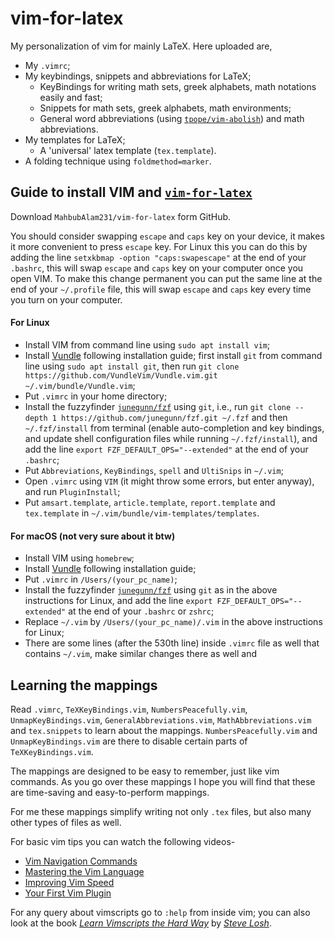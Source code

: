 # vim-for-latex

My personalization of vim for mainly LaTeX.
Here uploaded are,
- My `.vimrc`;
- My keybindings, snippets and abbreviations for LaTeX;
  - KeyBindings for writing math sets, greek alphabets, math notations easily and fast;
  - Snippets for math sets, greek alphabets, math environments;
  - General word abbreviations (using
  [`tpope/vim-abolish`](https://github.com/tpope/vim-abolish)) and math abbreviations.
- My templates for LaTeX;
  - A 'universal' latex template (`tex.template`).
- A folding technique using `foldmethod=marker`.

## Guide to install VIM and [`vim-for-latex`](https://github.com/MahbubAlam231/vim-for-latex)

Download `MahbubAlam231/vim-for-latex` form GitHub.

You should consider swapping `escape` and `caps` key on your device, it makes
it more convenient to press `escape` key.
For Linux this you can do this by adding the line `setxkbmap -option
"caps:swapescape"` at the end of your `.bashrc`, this will swap `escape` and
`caps` key on your computer once you open VIM.
To make this change permanent you can put the same line at the end of your
`~/.profile` file, this will swap `escape` and `caps` key every time you turn
on your computer.

#### For Linux

- Install VIM from command line using `sudo apt install vim`;
- Install [Vundle](https://github.com/VundleVim/Vundle.vim) following installation
guide; first install `git` from command line using `sudo apt install git`, then
run `git clone https://github.com/VundleVim/Vundle.vim.git ~/.vim/bundle/Vundle.vim`;
- Put `.vimrc` in your home directory;
- Install the fuzzyfinder [`junegunn/fzf`](https://github.com/junegunn/fzf#upgrading-fzf)
using `git`, i.e., run `git clone --depth 1 https://github.com/junegunn/fzf.git ~/.fzf`
and then `~/.fzf/install` from terminal (enable auto-completion and key bindings, and
update shell configuration files while running `~/.fzf/install`), and add the line
`export FZF_DEFAULT_OPS="--extended"` at the end of your `.bashrc`;
- Put `Abbreviations`, `KeyBindings`, `spell` and `UltiSnips` in `~/.vim`;
- Open `.vimrc` using `VIM` (it might throw some errors, but enter anyway), and run `PluginInstall`;
- Put `amsart.template`, `article.template`, `report.template` and `tex.template`
in `~/.vim/bundle/vim-templates/templates`.

#### For macOS (not very sure about it btw)

- Install VIM using `homebrew`;
- Install [Vundle](https://github.com/VundleVim/Vundle.vim) following installation guide;
- Put `.vimrc` in `/Users/(your_pc_name)`;
- Install the fuzzyfinder [`junegunn/fzf`](https://github.com/junegunn/fzf#upgrading-fzf)
using `git` as in the above instructions for Linux, and add the line `export FZF_DEFAULT_OPS="--extended"`
at the end of your `.bashrc` or `zshrc`;
- Replace `~/.vim` by `/Users/(your_pc_name)/.vim` in the above instructions for Linux;
- There are some lines (after the 530th line) inside `.vimrc` file as well that contains `~/.vim`,
make similar changes there as well and

## Learning the mappings

Read `.vimrc`, `TeXKeyBindings.vim`, `NumbersPeacefully.vim`, `UnmapKeyBindings.vim`,
`GeneralAbbreviations.vim`, `MathAbbreviations.vim` and `tex.snippets` to learn about the mappings.
`NumbersPeacefully.vim` and `UnmapKeyBindings.vim` are there to disable certain parts of `TeXKeyBindings.vim`.

The mappings are designed to be easy to remember, just like vim commands.
As you go over these mappings I hope you will find that these are time-saving and easy-to-perform mappings.

For me these mappings simplify writing not only `.tex` files, but also many other types of files as well.

For basic vim tips you can watch the following videos-
- [Vim Navigation Commands](https://www.youtube.com/watch?v=Qem8cpbJeYc)
- [Mastering the Vim Language](https://www.youtube.com/watch?v=wlR5gYd6um0)
- [Improving Vim Speed](https://www.youtube.com/watch?v=OnUiHLYZgaA)
- [Your First Vim Plugin](https://www.youtube.com/watch?v=lwD8G1P52Sk)

For any query about vimscripts go to `:help` from inside vim; you can also look at the book
[_Learn Vimscripts the Hard Way_](http://learnvimscriptthehardway.stevelosh.com/) by [_Steve Losh_](http://stevelosh.com/).


